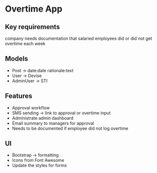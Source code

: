 # Overtime App

## Key requirements
company needs documentation that salaried employees did or did not get overtime
each week

## Models
- Post -> date:date rationale:text
- User -> Devise
- AdminUser -> STI

## Features
- Approval workflow
- SMS sending -> link to approval or overtime input
- Administrate admin dashboard
- Email summary to managers for approval
- Needs to be documented if employee did not log overtime

## UI
- Bootstrap -> formatting
- Icons from Font Awesome
- Update the styles for forms